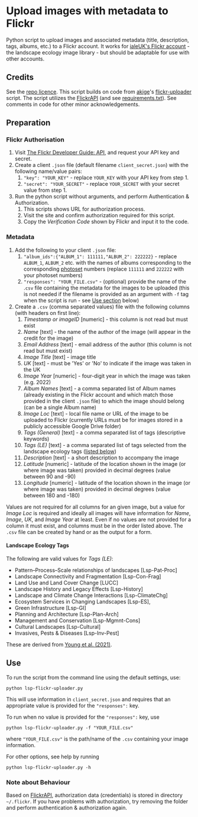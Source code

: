 # Upload images with metadata to Flickr
Python script to upload images and associated metadata (title, description, tags, albums, etc.) to a Flickr account. It works for [ialeUK's Flickr account](https://www.flickr.com/images/96878059@N06/) - the landscape ecology image library - but should be adaptable for use with other accounts.

## Credits
See the [repo licence](LICENSE). This script builds on code from [akige](https://github.com/aikige)'s [flickr-uploader](https://github.com/aikige/flickr-uploader) script. The script utilizes the [FlickrAPI](https://github.com/sybrenstuvel/flickrapi/) (and see [requirements.txt](requirements.txt)). See comments in code for other minor acknowledgements.

## Preparation
### Flickr Authorisation
1. Visit [The Flickr Developer Guide: API](https://www.flickr.com/services/developer/api/), and request your API key and secret.
2. Create a client `.json` file (default filename `client_secret.json`) with the following name/value pairs:
    1. `"key": "YOUR_KEY"` - replace `YOUR_KEY` with your API key from step 1.  
    2. `"secret": "YOUR_SECRET"` - replace  `YOUR_SECRET` with your secret value from step 1.
3. Run the python script without arguments, and perform Authentication & Authorization.
    1. This scripts shows URL for authorization process.
    2. Visit the site and confirm authorization required for this script.
    3. Copy the *Verification Code* shown by Flickr and input it to the code.

### Metadata
1. Add the following to your client `.json` file:
    1. `"album_ids":{"ALBUM_1": 111111,"ALBUM_2": 222222}` - replace `ALBUM_1`, `ALBUM_2` etc. with the names of albums corresponding to the corresponding [photoset](https://www.flickr.com/help/forum/en-us/72157675237678471/) numbers (replace  `111111` and `222222` with your photoset numbers)
    2. `"responses": "YOUR_FILE.csv"` - (optional) provide the name of the .`csv` file containing the metadata for the images to be uploaded (this is not needed if the filename is provided as an argument with `-f` tag when the script is run - see [Use section](#Use) below)
1. Create a `.csv` (comma separated values) file with the following columns (with headers on first line):
    1. _Timestamp or imageID_ [numeric] - this column is not read but must exist
    2. _Name_ [text] - the name of the author of the image (will appear in the credit for the image)
    3. _Email Address_ [text] - email address of the author (this column is not read but must exist)
    4. _Image Title_ [text] - image title
    5. _UK_ [text] - must be 'Yes' or 'No' to indicate if the image was taken in the UK
    6. _Image Year_ [numeric] - four-digit year in which the image was taken (e.g. 2022)
    7. _Album Names_ [text] - a comma separated list of Album names (already existing in the Flickr account and which match those provided in the client `.json` file) to which the image should belong (can be a single Album name)
    8. _Image Loc_ [text] - local file name or URL of the image to be uploaded to Flickr (currently URLs must be for images stored in a publicly accessible Google Drive folder)
    9. _Tags (General)_ [text] - a comma separated list of tags (descriptive keywords)
    10. _Tags (LE)_ [text] - a comma separated list of tags selected from the landscape ecology tags ([listed below](#Landscape-Ecology-Tags))
    11. _Description_ [text] - a short description to accompany the image
    12. _Latitude_ [numeric] - latitude of the location shown in the image (or where image was taken) provided in decimal degrees (value between 90 and -90)
    13. _Longitude_ [numeric] - latitude of the location shown in the image (or where image was taken) provided in decimal degrees (value between 180 and -180)

Values are not required for all columns for an given image, but a value for _Image Loc_ is required and ideally all images will have information for _Name_, _Image_, _UK_, and _Image Year_ at least. Even if no values are not provided for a column it must exist, and columns must be in the order listed above. The `.csv` file can be created by hand or as the output for a form.

#### Landscape Ecology Tags
The following are valid values for _Tags (LE)_:
- Pattern–Process–Scale relationships of landscapes [Lsp-Pat-Proc]
- Landscape Connectivity and Fragmentation [Lsp-Con-Frag]
- Land Use and Land Cover Change [LUCC]
- Landscape History and Legacy Effects [Lsp-History]
- Landscape and Climate Change Interactions [Lsp-ClimateChg]
- Ecosystem Services in Changing Landscapes [Lsp-ES],
- Green Infrastructure [Lsp-GI]
- Planning and Architecture [Lsp-Plan-Arch]
- Management and Conservation [Lsp-Mgmnt-Cons]
- Cultural Landscapes [Lsp-Cultural]
- Invasives, Pests & Diseases [Lsp-Inv-Pest]

These are derived from [Young et al. (2021)](https://doi.org/10.1007/s10980-019-00945-1).

## Use
To run the script from the command line using the default settings, use:
```
python lsp-flickr-uploader.py
```
This will use information in `client_secret.json` and requires that an appropriate value is provided for the `"responses":` key.

To run when no value is provided for the `"responses":` key, use
```
python lsp-flickr-uploader.py -f "YOUR_FILE.csv"
```
where `"YOUR_FILE.csv"` is the path/name of the `.csv` containing your image information.

For other options, see help by running
```
python lsp-flickr-uploader.py -h
```

### Note about Behaviour
Based on [FlickrAPI](https://github.com/sybrenstuvel/flickrapi/), authorization data (credentials) is stored in directory `~/.flickr`. If you have problems with authorization, try removing the folder and perform authentication & authorization again.

